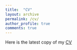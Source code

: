 ```yaml
---
title:  "CV"
layout: archive
permalink: /cv/
author_profile: true
comments: true
---
```


Here is the latest copy of my [CV]([https://website-name.com](https://drive.google.com/file/d/1cAQuohwZRRjngLhDJsDzt_vvQQhhdPGs/view?usp=sharing)https://drive.google.com/file/d/1cAQuohwZRRjngLhDJsDzt_vvQQhhdPGs/view?usp=sharing)
